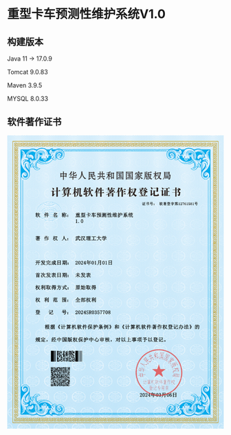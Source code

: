 # 重型卡车预测性维护系统V1.0

## 构建版本

Java 11 -> 17.0.9

Tomcat 9.0.83

Maven 3.9.5

MYSQL 8.0.33


## 软件著作证书

![img.png](img.png)